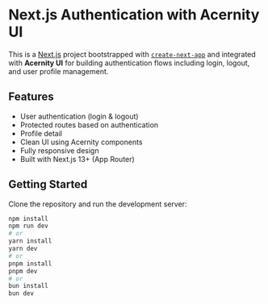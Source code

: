 # Next.js Authentication with Acernity UI

This is a [Next.js](https://nextjs.org) project bootstrapped with [`create-next-app`](https://nextjs.org/docs/app/api-reference/cli/create-next-app) and integrated with **Acernity UI** for building authentication flows including login, logout, and user profile management.

## Features

- User authentication (login & logout)
- Protected routes based on authentication
- Profile detail
- Clean UI using Acernity components
- Fully responsive design
- Built with Next.js 13+ (App Router)

## Getting Started

Clone the repository and run the development server:

```bash
npm install
npm run dev
# or
yarn install
yarn dev
# or
pnpm install
pnpm dev
# or
bun install
bun dev
```
